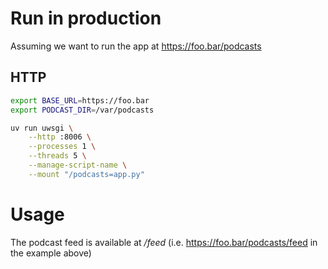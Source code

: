 # Run in production

Assuming we want to run the app at https://foo.bar/podcasts

## HTTP

```bash
export BASE_URL=https://foo.bar
export PODCAST_DIR=/var/podcasts

uv run uwsgi \
    --http :8006 \
    --processes 1 \
    --threads 5 \
    --manage-script-name \
    --mount "/podcasts=app.py"
```

# Usage

The podcast feed is available at */feed* (i.e. https://foo.bar/podcasts/feed in the example above)